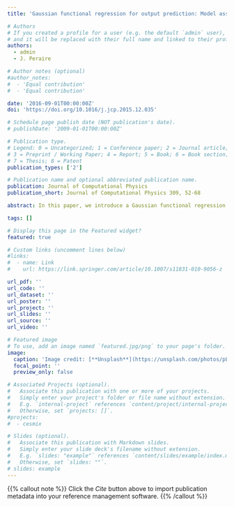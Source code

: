 ```yaml
---
title: 'Gaussian functional regression for output prediction: Model assimilation and experimental design'

# Authors
# If you created a profile for a user (e.g. the default `admin` user), write the username (folder name) here
# and it will be replaced with their full name and linked to their profile.
authors:  
  - admin
  - J. Peraire

# Author notes (optional)
#author_notes:
#  - 'Equal contribution'
#  - 'Equal contribution'

date: '2016-09-01T00:00:00Z'
doi: 'https://doi.org/10.1016/j.jcp.2015.12.035'

# Schedule page publish date (NOT publication's date).
# publishDate: '2009-01-01T00:00:00Z'

# Publication type.
# Legend: 0 = Uncategorized; 1 = Conference paper; 2 = Journal article;
# 3 = Preprint / Working Paper; 4 = Report; 5 = Book; 6 = Book section;
# 7 = Thesis; 8 = Patent
publication_types: ['2']

# Publication name and optional abbreviated publication name.
publication: Journal of Computational Physics
publication_short: Journal of Computational Physics 309, 52-68

abstract: In this paper, we introduce a Gaussian functional regression (GFR) technique that integrates multi-fidelity models with model reduction to efficiently predict the input?output relationship of a high-fidelity model. The GFR method combines the high-fidelity model with a low-fidelity model to provide an estimate of the output of the high-fidelity model in the form of a posterior distribution that can characterize uncertainty in the prediction. A reduced basis approximation is constructed upon the low-fidelity model and incorporated into the GFR method to yield an inexpensive posterior distribution of the output estimate. As this posterior distribution depends crucially on a set of training inputs at which the high-fidelity models are simulated, we develop a greedy sampling algorithm to select the training inputs. Our approach results in an output prediction model that inherits the fidelity of the high-fidelity model and has the computational complexity of the reduced basis approximation. Numerical results are presented to demonstrate the proposed approach.

tags: []

# Display this page in the Featured widget?
featured: true

# Custom links (uncomment lines below)
#links:
#  - name: Link
#    url: https://link.springer.com/article/10.1007/s11831-010-9056-z

url_pdf: ''
url_code: ''
url_dataset: ''
url_poster: ''
url_project: ''
url_slides: ''
url_source: ''
url_video: ''

# Featured image
# To use, add an image named `featured.jpg/png` to your page's folder.
image:
  caption: 'Image credit: [**Unsplash**](https://unsplash.com/photos/pLCdAaMFLTE)'
  focal_point: ''
  preview_only: false

# Associated Projects (optional).
#   Associate this publication with one or more of your projects.
#   Simply enter your project's folder or file name without extension.
#   E.g. `internal-project` references `content/project/internal-project/index.md`.
#   Otherwise, set `projects: []`.
#projects:
#  - cesmix

# Slides (optional).
#   Associate this publication with Markdown slides.
#   Simply enter your slide deck's filename without extension.
#   E.g. `slides: "example"` references `content/slides/example/index.md`.
#   Otherwise, set `slides: ""`.
# slides: example
---
```


{{% callout note %}}
Click the _Cite_ button above to import publication metadata into your reference management software.
{{% /callout %}}
